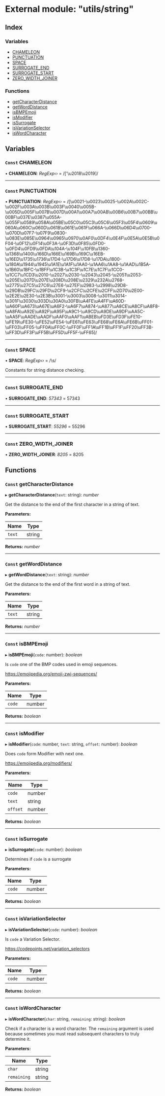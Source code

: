 
# External module: "utils/string"

## Index

### Variables

* [CHAMELEON](_utils_string_.md#const-chameleon)
* [PUNCTUATION](_utils_string_.md#const-punctuation)
* [SPACE](_utils_string_.md#const-space)
* [SURROGATE_END](_utils_string_.md#const-surrogate_end)
* [SURROGATE_START](_utils_string_.md#const-surrogate_start)
* [ZERO_WIDTH_JOINER](_utils_string_.md#const-zero_width_joiner)

### Functions

* [getCharacterDistance](_utils_string_.md#const-getcharacterdistance)
* [getWordDistance](_utils_string_.md#const-getworddistance)
* [isBMPEmoji](_utils_string_.md#const-isbmpemoji)
* [isModifier](_utils_string_.md#const-ismodifier)
* [isSurrogate](_utils_string_.md#const-issurrogate)
* [isVariationSelector](_utils_string_.md#const-isvariationselector)
* [isWordCharacter](_utils_string_.md#const-iswordcharacter)

## Variables

### `Const` CHAMELEON

• **CHAMELEON**: *RegExp‹›* = /['\u2018\u2019]/

___

### `Const` PUNCTUATION

• **PUNCTUATION**: *RegExp‹›* = /[\u0021-\u0023\u0025-\u002A\u002C-\u002F\u003A\u003B\u003F\u0040\u005B-\u005D\u005F\u007B\u007D\u00A1\u00A7\u00AB\u00B6\u00B7\u00BB\u00BF\u037E\u0387\u055A-\u055F\u0589\u058A\u05BE\u05C0\u05C3\u05C6\u05F3\u05F4\u0609\u060A\u060C\u060D\u061B\u061E\u061F\u066A-\u066D\u06D4\u0700-\u070D\u07F7-\u07F9\u0830-\u083E\u085E\u0964\u0965\u0970\u0AF0\u0DF4\u0E4F\u0E5A\u0E5B\u0F04-\u0F12\u0F14\u0F3A-\u0F3D\u0F85\u0FD0-\u0FD4\u0FD9\u0FDA\u104A-\u104F\u10FB\u1360-\u1368\u1400\u166D\u166E\u169B\u169C\u16EB-\u16ED\u1735\u1736\u17D4-\u17D6\u17D8-\u17DA\u1800-\u180A\u1944\u1945\u1A1E\u1A1F\u1AA0-\u1AA6\u1AA8-\u1AAD\u1B5A-\u1B60\u1BFC-\u1BFF\u1C3B-\u1C3F\u1C7E\u1C7F\u1CC0-\u1CC7\u1CD3\u2010-\u2027\u2030-\u2043\u2045-\u2051\u2053-\u205E\u207D\u207E\u208D\u208E\u2329\u232A\u2768-\u2775\u27C5\u27C6\u27E6-\u27EF\u2983-\u2998\u29D8-\u29DB\u29FC\u29FD\u2CF9-\u2CFC\u2CFE\u2CFF\u2D70\u2E00-\u2E2E\u2E30-\u2E3B\u3001-\u3003\u3008-\u3011\u3014-\u301F\u3030\u303D\u30A0\u30FB\uA4FE\uA4FF\uA60D-\uA60F\uA673\uA67E\uA6F2-\uA6F7\uA874-\uA877\uA8CE\uA8CF\uA8F8-\uA8FA\uA92E\uA92F\uA95F\uA9C1-\uA9CD\uA9DE\uA9DF\uAA5C-\uAA5F\uAADE\uAADF\uAAF0\uAAF1\uABEB\uFD3E\uFD3F\uFE10-\uFE19\uFE30-\uFE52\uFE54-\uFE61\uFE63\uFE68\uFE6A\uFE6B\uFF01-\uFF03\uFF05-\uFF0A\uFF0C-\uFF0F\uFF1A\uFF1B\uFF1F\uFF20\uFF3B-\uFF3D\uFF3F\uFF5B\uFF5D\uFF5F-\uFF65]/

___

### `Const` SPACE

• **SPACE**: *RegExp‹›* = /\s/

Constants for string distance checking.

___

### `Const` SURROGATE_END

• **SURROGATE_END**: *57343* = 57343

___

### `Const` SURROGATE_START

• **SURROGATE_START**: *55296* = 55296

___

### `Const` ZERO_WIDTH_JOINER

• **ZERO_WIDTH_JOINER**: *8205* = 8205

## Functions

### `Const` getCharacterDistance

▸ **getCharacterDistance**(`text`: string): *number*

Get the distance to the end of the first character in a string of text.

**Parameters:**

Name | Type |
------ | ------ |
`text` | string |

**Returns:** *number*

___

### `Const` getWordDistance

▸ **getWordDistance**(`text`: string): *number*

Get the distance to the end of the first word in a string of text.

**Parameters:**

Name | Type |
------ | ------ |
`text` | string |

**Returns:** *number*

___

### `Const` isBMPEmoji

▸ **isBMPEmoji**(`code`: number): *boolean*

Is `code` one of the BMP codes used in emoji sequences.

https://emojipedia.org/emoji-zwj-sequences/

**Parameters:**

Name | Type |
------ | ------ |
`code` | number |

**Returns:** *boolean*

___

### `Const` isModifier

▸ **isModifier**(`code`: number, `text`: string, `offset`: number): *boolean*

Does `code` form Modifier with next one.

https://emojipedia.org/modifiers/

**Parameters:**

Name | Type |
------ | ------ |
`code` | number |
`text` | string |
`offset` | number |

**Returns:** *boolean*

___

### `Const` isSurrogate

▸ **isSurrogate**(`code`: number): *boolean*

Determines if `code` is a surrogate

**Parameters:**

Name | Type |
------ | ------ |
`code` | number |

**Returns:** *boolean*

___

### `Const` isVariationSelector

▸ **isVariationSelector**(`code`: number): *boolean*

Is `code` a Variation Selector.

https://codepoints.net/variation_selectors

**Parameters:**

Name | Type |
------ | ------ |
`code` | number |

**Returns:** *boolean*

___

### `Const` isWordCharacter

▸ **isWordCharacter**(`char`: string, `remaining`: string): *boolean*

Check if a character is a word character. The `remaining` argument is used
because sometimes you must read subsequent characters to truly determine it.

**Parameters:**

Name | Type |
------ | ------ |
`char` | string |
`remaining` | string |

**Returns:** *boolean*
